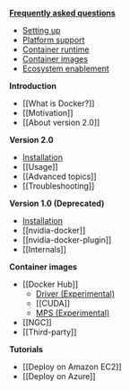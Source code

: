 [**Frequently asked questions**](Home)
* [Setting up](Frequently-Asked-Questions#setting-up)
* [Platform support](Frequently-Asked-Questions#platform-support)
* [Container runtime](Frequently-Asked-Questions#container-runtime)
* [Container images](Frequently-Asked-Questions#container-images)
* [Ecosystem enablement](Frequently-Asked-Questions#ecosystem-enablement)

**Introduction**
* [[What is Docker?]]
* [[Motivation]]
* [[About version 2.0]]

**Version 2.0**
* [Installation](Installation-(version-2.0))
* [[Usage]]
* [[Advanced topics]]
* [[Troubleshooting]]

**Version 1.0 (Deprecated)**
* [Installation](Installation-(version-1.0))
* [[nvidia-docker]]
* [[nvidia-docker-plugin]]
* [[Internals]]

**Container images**
* [[Docker Hub]]
  * [Driver (Experimental)](Driver-containers-(EXPERIMENTAL))
  * [[CUDA]]
  * [MPS (Experimental)](MPS-(Experimental))
* [[NGC]]
* [[Third-party]]

**Tutorials**
* [[Deploy on Amazon EC2]]
* [[Deploy on Azure]]

